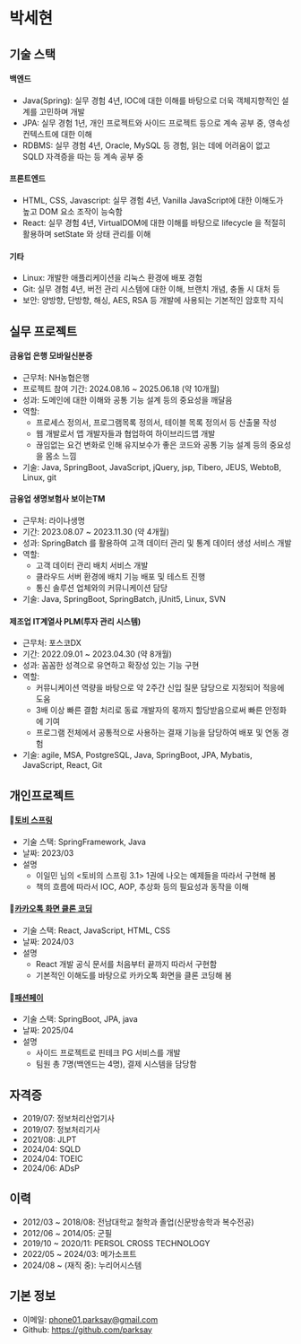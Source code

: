 # 박세현

## 기술 스택
#### 백엔드
- Java(Spring): 실무 경험 4년, IOC에 대한 이해를 바탕으로 더욱 객체지향적인 설계를 고민하며 개발
- JPA: 실무 경험 1년, 개인 프로젝트와 사이드 프로젝트 등으로 계속 공부 중, 영속성 컨텍스트에 대한 이해
- RDBMS: 실무 경험 4년, Oracle, MySQL 등 경험, 읽는 데에 어려움이 없고 SQLD 자격증을 따는 등 계속 공부 중
#### 프론트엔드
- HTML, CSS, Javascript: 실무 경험 4년, Vanilla JavaScript에 대한 이해도가 높고 DOM 요소 조작이 능숙함
- React: 실무 경험 4년, VirtualDOM에 대한 이해를 바탕으로 lifecycle 을 적절히 활용하며 setState 와 상태 관리를 이해
#### 기타
- Linux: 개발한 애플리케이션을 리눅스 환경에 배포 경험
- Git: 실무 경험 4년, 버전 관리 시스템에 대한 이해, 브랜치 개념, 충돌 시 대처 등
- 보안: 양방향, 단방향, 해싱, AES, RSA 등 개발에 사용되는 기본적인 암호학 지식


## 실무 프로젝트
#### 금융업 은행 모바일신분증
- 근무처: NH농협은행
- 프로젝트 참여 기간: 2024.08.16 ~ 2025.06.18 (약 10개월)
- 성과: 도메인에 대한 이해와 공통 기능 설계 등의 중요성을 깨달음
- 역할: 
  - 프로세스 정의서, 프로그램목록 정의서, 테이블 목록 정의서 등 산출물 작성
  - 웹 개발로서 앱 개발자들과 협업하여 하이브리드앱 개발
  - 끊임없는 요건 변화로 인해 유지보수가 좋은 코드와 공통 기능 설계 등의 중요성을 몸소 느낌
- 기술: Java, SpringBoot, JavaScript, jQuery, jsp, Tibero, JEUS, WebtoB, Linux, git


#### 금융업 생명보험사 보이는TM
- 근무처: 라이나생명 
- 기간: 2023.08.07 ~ 2023.11.30 (약 4개월)
- 성과: SpringBatch 를 활용하여 고객 데이터 관리 및 통계 데이터 생성 서비스 개발
- 역할: 
  - 고객 데이터 관리 배치 서비스 개발       
  - 클라우드 서버 환경에 배치 기능 배포 및 테스트 진행       
  - 통신 솔루션 업체와의 커뮤니케이션 담당
- 기술: Java, SpringBoot, SpringBatch, jUnit5, Linux, SVN

#### 제조업 IT계열사 PLM(투자 관리 시스템)
- 근무처: 포스코DX 
- 기간: 2022.09.01 ~ 2023.04.30 (약 8개월)
- 성과: 꼼꼼한 성격으로 유연하고 확장성 있는 기능 구현
- 역할: 
  - 커뮤니케이션 역량을 바탕으로 약 2주간 신입 질문 담당으로 지정되어 적응에 도움
  - 3배 이상 빠른 결함 처리로 동료 개발자의 몫까지 할당받음으로써 빠른 안정화에 기여
  - 프로그램 전체에서 공통적으로 사용하는 결재 기능을 담당하여 배포 및 연동 경험
- 기술: agile, MSA, PostgreSQL, Java, SpringBoot, JPA, Mybatis, JavaScript, React, Git




## 개인프로젝트 

#### 🔗[토비 스프링](https://github.com/parksay/202307-toby_spring)
- 기술 스택: SpringFramework, Java
- 날짜: 2023/03
- 설명
  - 이일민 님의 <토비의 스프링 3.1> 1권에 나오는 예제들을 따라서 구현해 봄
  - 책의 흐름에 따라서 IOC, AOP, 추상화 등의 필요성과 동작을 이해


#### 🔗[카카오톡 화면 클론 코딩](https://github.com/parksay/202205-react-guide)
- 기술 스택: React, JavaScript, HTML, CSS
- 날짜: 2024/03
- 설명
  - React 개발 공식 문서를 처음부터 끝까지 따라서 구현함
  - 기본적인 이해도를 바탕으로 카카오톡 화면을 클론 코딩해 봄


#### 🔗[패션페이](https://github.com/parksay/fintech-BE)
- 기술 스택: SpringBoot, JPA, java
- 날짜: 2025/04
- 설명
  - 사이드 프로젝트로 핀테크 PG 서비스를 개발
  - 팀원 총 7명(백엔드는 4명), 결제 시스템을 담당함


## 자격증
- 2019/07: 정보처리산업기사
- 2019/07: 정보처리기사
- 2021/08: JLPT
- 2024/04: SQLD
- 2024/04: TOEIC
- 2024/06: ADsP 


## 이력
- 2012/03 ~ 2018/08: 전남대학교 철학과 졸업(신문방송학과 복수전공)
- 2012/06 ~ 2014/05: 군필
- 2019/10 ~ 2020/11: PERSOL CROSS TECHNOLOGY
- 2022/05 ~ 2024/03: 메가소프트
- 2024/08 ~ (재직 중): 누리어시스템


## 기본 정보
- 이메일: phone01.parksay@gmail.com
- Github: https://github.com/parksay
